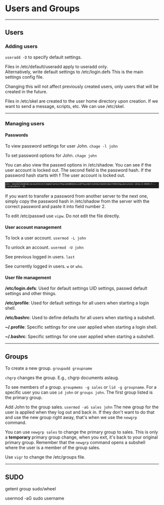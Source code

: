 # Users and Groups
---

## Users 

### Adding users
``useradd -D`` to specify default settings. 

Files in /etc/default/useradd apply to useradd only.  
Alternatively, write default settings to /etc/login.defs This is the main settings config file.

Changing this will not affect previously created users, only users that will be created in the future.

Files in /etc/skel are created to the user home directory upon creation. If we want to send a message, scripts, etc. We can use /etc/skel.

---

### Managing users

#### Passwords
To view password settings for user John.
``chage -l john``

To set password options for John.
``chage john``

You can also view the passwd options in /etc/shadow. You can see if the user account is locked out. The second field is the password hash. If the password hash starts with **!** The user account is locked out.

![The shadow file](pictures/shadow.png)

If you want to transfer a password from another server to the next one, simply copy the password hash in /etc/shadow from the server with the correct password and paste it into field number 2.

To edit /etc/passwd use ``vipw``. Do not edit the file directly.

#### User account management

To lock a user account.
``usermod -L john``

To unlock an account.
``usermod -U john``

See previous logged in users.
``last``

See currently logged in users.
``w`` or ``who``.

#### User file management

**/etc/login.defs**: Used for default settings UID settings, passwd default settings and other things.

**/etc/profile**: Used for default settings for all users when starting a login shell.

**/etc/bashrc**: Used to define defaults for all users when starting a subshell.

**~/.profile**: Specific settings for one user applied when starting a login shell.

**~/.bashrc**: Specific settings for one user applied when starting a subshell.

---

## Groups

To create a new group. ``groupadd groupname``

``chgrp`` changes the group. E.g., chgrp documents aslaug.

To see members of a group. ``groupmems -g sales`` or ``lid -g groupname``. For a specific user you can use ``id john`` or ``groups john``. The first group listed is the primary group.

Add John to the group sales. ``usermod -aG sales john`` The new group for the user is applied when they log out and back in. If they don't want to do that and use the new group right away, that's when we use the ``newgrp`` command.

You can use ``newgrp sales`` to change the primary group to sales. This is only a **temporary** primary group change, when you exit, it's back to your original primary group. Remember that the ``newgrp`` command opens a subshell where the user is a member of the group sales.

Use ``vigr`` to change the /etc/groups file.  

---

## SUDO 

getent group sudo/wheel

usermod -aG sudo username